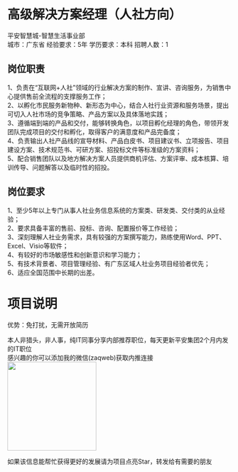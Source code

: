 # 高级解决方案经理（人社方向）
平安智慧城-智慧生活事业部  
城市：广东省 经验要求：5年 学历要求：本科  招聘人数：1

## 岗位职责
1、负责在“互联网+人社”领域的行业解决方案的制作、宣讲、咨询服务，为销售中心提供售前全流程的支撑服务工作；   
2、以孵化市民服务新物种、新形态为中心，结合人社行业资源和服务场景，提出可切入人社市场的竞争策略、产品方案以及具体落地实践；   
3、遵循端到端的产品和交付，能够转换角色，以项目孵化经理的角色，带领开发团队完成项目的交付和孵化，取得客户的满意度和产品完备度；   
4、负责输出人社产品线的宣导材料、产品白皮书、项目建议书、立项报告、项目建设方案、技术规范书、可研方案、招投标文件等标准级的方案资料；   
5、配合销售团队以及地方解决方案人员提供商机评估、方案评审、成本核算、培训传导、问题解答以及临时性的招投。

## 岗位要求
1、至少5年以上专门从事人社业务信息系统的方案类、研发类、交付类的从业经验；   
2、要求具备丰富的售前、投标、咨询、配置报价等工作经验；   
3、深刻理解人社业务需求，具有较强的方案撰写能力，熟练使用Word、PPT、Excel、Visio等软件；   
4、有较好的市场敏感性和创新意识和学习能力；   
5、有技术背景者、项目管理经验、有广东区域人社业务项目经验者优先；   
6、适应全国范围中长期的出差。

# 项目说明

优势：免打扰，无需开放简历

本人非猎头，非人事，纯IT同事分享内部推荐职位，每天更新平安集团2个月内发的IT职位  
感兴趣的你可以添加我的微信(zaqweb)获取内推连接  
<img src="https://github.com/zaqweb/PA-IT-JOBS/blob/master/WechatICode.jpeg"  height="200" width="200">

如果该信息能帮忙获得更好的发展请为项目点亮Star，转发给有需要的朋友




